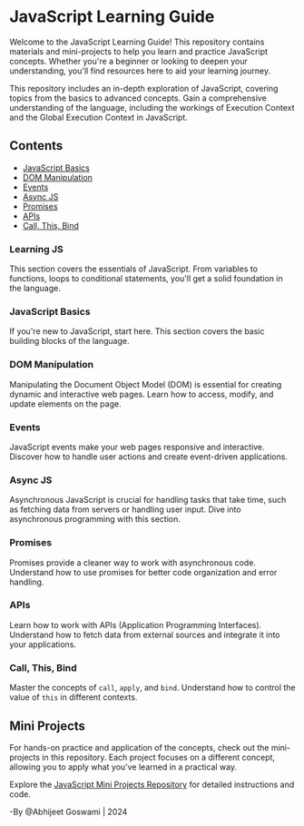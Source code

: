 # JavaScript Learning Guide

Welcome to the JavaScript Learning Guide! This repository contains materials and mini-projects to help you learn and practice JavaScript concepts. Whether you're a beginner or looking to deepen your understanding, you'll find resources here to aid your learning journey.

This repository includes an in-depth exploration of JavaScript, covering topics from the basics to advanced concepts. Gain a comprehensive understanding of the language, including the workings of Execution Context and the Global Execution Context in JavaScript.

## Contents

- [JavaScript Basics](#javascript-basics)
- [DOM Manipulation](#dom-manipulation)
- [Events](#events)
- [Async JS](#async-js)
- [Promises](#promises)
- [APIs](#apis)
- [Call, This, Bind](#call-this-bind)


### Learning JS
This section covers the essentials of JavaScript. From variables to functions, loops to conditional statements, you'll get a solid foundation in the language.

### JavaScript Basics
If you're new to JavaScript, start here. This section covers the basic building blocks of the language.

### DOM Manipulation
Manipulating the Document Object Model (DOM) is essential for creating dynamic and interactive web pages. Learn how to access, modify, and update elements on the page.

### Events
JavaScript events make your web pages responsive and interactive. Discover how to handle user actions and create event-driven applications.

### Async JS
Asynchronous JavaScript is crucial for handling tasks that take time, such as fetching data from servers or handling user input. Dive into asynchronous programming with this section.

### Promises
Promises provide a cleaner way to work with asynchronous code. Understand how to use promises for better code organization and error handling.

### APIs
Learn how to work with APIs (Application Programming Interfaces). Understand how to fetch data from external sources and integrate it into your applications.

### Call, This, Bind
Master the concepts of `call`, `apply`, and `bind`. Understand how to control the value of `this` in different contexts.

## Mini Projects
For hands-on practice and application of the concepts, check out the mini-projects in this repository. Each project focuses on a different concept, allowing you to apply what you've learned in a practical way.

Explore the [JavaScript Mini Projects Repository](https://github.com/ABHI8769/JavaScript-Mini-Projects) for detailed instructions and code.

-By @Abhijeet Goswami | 2024 
